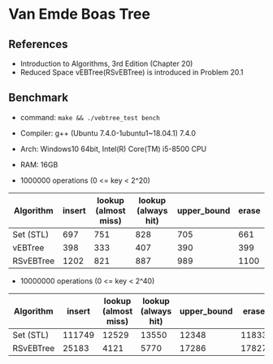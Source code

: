 # Van Emde Boas Tree

## References

* Introduction to Algorithms, 3rd Edition (Chapter 20)
* Reduced Space vEBTree(RSvEBTree) is introduced in Problem 20.1

## Benchmark

* command: `make && ./vebtree_test bench`

* Compiler: g++ (Ubuntu 7.4.0-1ubuntu1~18.04.1) 7.4.0
* Arch: Windows10 64bit, Intel(R) Core(TM) i5-8500 CPU
* RAM: 16GB

* 1000000 operations (0 <= key < 2^20)

| Algorithm | insert | lookup (almost miss) | lookup (always hit) | upper_bound | erase |
| --------- | ------ | -------------------- | ------------------- | ----------- | ----- |
| Set (STL) | 697    | 751                  | 828                 | 705         | 661   |
| vEBTree   | 398    | 333                  | 407                 | 390         | 399   |
| RSvEBTree | 1202   | 821                  | 887                 | 989         | 1100  |

* 10000000 operations  (0 <= key < 2^40)

| Algorithm | insert | lookup (almost miss) | lookup (always hit) | upper_bound | erase |
| --------- | ------ | -------------------- | ------------------- | ----------- | ----- |
| Set (STL) | 111749 | 12529                | 13550               | 12348       | 11833 |
| RSvEBTree | 25183  | 4121                 | 5770                | 17286       | 17827 |
